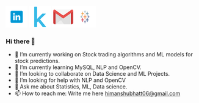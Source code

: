 [![LinkedIN](https://github.com/desininja/logos/blob/master/Popular_Social_Media-22-512.png)](https://www.linkedin.com/in/himanshu-bhatt-60513856/) [![Kaggle](https://github.com/desininja/logos/blob/master/kaggle%201.png)](https://www.kaggle.com/junglisher) [![gmail](https://github.com/desininja/logos/blob/master/gmail%20logo.png)](himanshubhatt06@gmail.com)[![Tableau](https://github.com/desininja/logos/blob/master/tableau%20icon.png)](https://public.tableau.com/profile/himanshu.bhatt)


### Hi there 👋

- 🔭 I’m currently working on Stock trading algorithms and ML models for stock predictions.
- 🌱 I’m currently learning MySQL, NLP and OpenCV.
- 👯 I’m looking to collaborate on Data Science and ML Projects.
- 🤔 I’m looking for help with NLP and OpenCV
- 💬 Ask me about Statistics, ML, Data science.
- 📫 How to reach me: Write me here [himanshubhatt06@gmail.com](himanshubhatt06@gmail.com)




